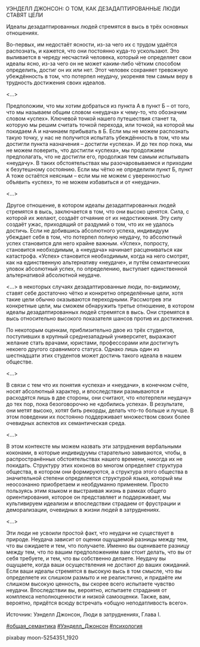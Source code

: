 УЭНДЕЛЛ ДЖОНСОН: О ТОМ, КАК ДЕЗАДАПТИРОВАННЫЕ ЛЮДИ СТАВЯТ ЦЕЛИ

Идеалы дезадаптированных людей стремятся в высь в трёх основных отношениях.

Во-первых, им недостаёт ясности, из-за чего их с трудом удаётся распознать, и кажется, что они постоянно куда-то ускользают. Это выливается в череду несчастий человека, который не определяет свои идеалы ясно, из-за чего он не может каким-либо чётким способом определить, достиг он их или нет. Этот человек сохраняет тревожную убеждённость в том, что потерпел неудачу, укореняя тем самым веру в трудность достижения своих идеалов. 

<...>

Предположим, что мы хотим добраться из пункта А в пункт Б – от того, что мы называем общим словом «неудача» к чему-то, что обозначим словом «успех». Ключевой точкой нашего путешествия станет та, которую мы решим считать точкой перехода, или точкой, на которой мы покидаем А и начинаем прибывать в Б. Если мы не можем распознать такую точку, у нас не получится испытать убеждённость в том, что мы достигли пункта назначения – достигли «успеха». И до тех пор пока, мы не можем поверить, что достигли «успеха», мы продолжаем предполагать, что не достигли его, продолжая тем самым испытывать «неудачу». В таких обстоятельствах мы разочаровываемся и приходим к безутешному состоянию. Если мы чётко не определили пункт Б, пункт А тоже остаётся неясным – если мы не можем с уверенностью объявить «успех», то не можем избавиться и от «неудачи».

<...>

Другое отношение, в котором идеалы дезадаптированных людей стремятся в высь, заключается в том, что они высоко ценятся. Сила, с которой их желают, создаёт отчаяние от их недостижения. Эту силу создаёт ужас, приходящий от раздумий о том, что их не удалось достичь. Если не добившись абсолютного успеха, индивидуум убеждает себя в том, что потерпел полную неудачу, то абсолютный успех становится для него крайне важным. «Успех», попросту, становится необходимым, а «неудача» начинает расцениваться как катастрофа. «Успех» становится необходимым, когда на него смотрят, как на единственную альтернативу «неудаче», и путём семантических уловок абсолютный успех, по определению, выступает единственной альтернативой абсолютной неудаче.

<...> в некоторых случаях дезадаптированные люди, по-видимому, ставят себе достаточно чётко и конкретно определённые цели, хотя такие цели обычно оказываются переходными. Рассмотрев эти конкретные цели, мы сможем обнаружить третье отношение, в котором идеалы дезадаптированных людей стремятся в высь. Они стремятся в высь относительно высокого показателя шансов против их достижения.

По некоторым оценкам, приблизительно двое из трёх студентов, поступивших в крупный среднезападный университет, выражают желание стать врачами, юристами, профессорами или достигнуть некоего другого сравнимого статуса. Однако лишь один из шестнадцати этих студентов может достичь такого идеала в нашем обществе.

<...>

В связи с тем что их понятия «успеха» и «неудачи», в конечном счёте, носят абсолютный характер, и впоследствии размываются и расходятся лишь в две стороны, они считают, что «потерпели неудачу» до тех пор, пока безоговорочно не «добились успеха». В результате, они метят высоко, хотят бить рекорды, делать что-то больше и лучше. В этом поведении их постоянно поддерживает множеством своих более очевидных аспектов их семантическая среда.

<...>

В этом контексте мы можем назвать эти затруднения вербальными коконами, в которые индивидуумы старательно завиваются, чтобы, в распространённых обстоятельствах нашего времени, никогда их не покидать. Структуру этих коконов во многом определяет структура общества, в котором они формируются, а структура этого общества в значительной степени определяется структурой языка, который мы неосознанно приобретаем и необдуманно применяем. Просто пользуясь этим языком и выстраивая жизнь в рамках общего ориентирования, которое он представляет и поддерживает, мы культивируем идеализм и впоследствии страдаем от фрустрации и деморализации, очевидных в жизни людей в затруднениях.

<...>

Эти люди не усвоили простой факт, что неудачи не существует в природе. Неудача зависит от оценки ощущаемой разницы между тем, что вы ожидаете и тем, что получаете. Именно вы оцениваете разницу между тем, что по вашим предположениям вам стоит делать, что вы от себя требуете, и тем, что вы собственно делаете. Неудачу вы ощущаете, когда ваши осуществления не достают до ваших ожиданий. Если ваши идеалы стремятся в высокую высь в том смысле, что вы определяете их слишком размыто и не реалистично, и придаёте им слишком высокую ценность, вы скорее всего испытаете чувство неудачи. Впоследствии вы, вероятно, испытаете страдания от комплекса неполноценности и низкой самооценки. Также, вам, вероятно, придётся всюду встречать «общую неподатливость всего».

Источник: Уэнделл Джонсон, Люди в затруднениях, Глава I.

[#общая_семантика](https://vk.com/feed?section=search&q=%23%D0%BE%D0%B1%D1%89%D0%B0%D1%8F_%D1%81%D0%B5%D0%BC%D0%B0%D0%BD%D1%82%D0%B8%D0%BA%D0%B0) [#Уэнделл_Джонсон](https://vk.com/feed?section=search&q=%23%D0%A3%D1%8D%D0%BD%D0%B4%D0%B5%D0%BB%D0%BB_%D0%94%D0%B6%D0%BE%D0%BD%D1%81%D0%BE%D0%BD) [#психология](https://vk.com/feed?section=search&q=%23%D0%BF%D1%81%D0%B8%D1%85%D0%BE%D0%BB%D0%BE%D0%B3%D0%B8%D1%8F)

pixabay moon-5254351_1920